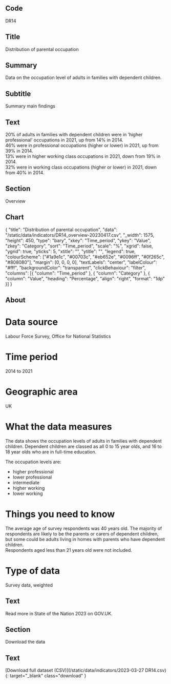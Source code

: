 ## Code
DR14

## Title
Distribution of parental occupation

## Summary
Data on the occupation level of adults in families with dependent children.

## Subtitle
Summary main findings

## Text
20% of adults in families with dependent children were in ‘higher professional’ occupations in 2021, up from 14% in 2014.
<br>
46% were in professional occupations (higher or lower) in 2021, up from 39% in 2014.
<br>
13% were in higher working class occupations in 2021, down from 19% in 2014.
<br>
32% were in working class occupations (higher or lower) in 2021, down from 40% in 2014.

## Section
Overview

## Chart
{ "title": "Distribution of parental occupation", "data": "/static/data/indicators/DR14_overview-20230417.csv", "_width": 1575, "height": 450, "type": "bary", "xkey": "Time_period", "ykey": "Value", "zkey": "Category", "sort": "Time_period", "scale": "%", "xgrid": false, "ygrid": true, "yticks": 5, "xtitle": "", "ytitle": "", "legend": true, "colourScheme": ["#1a9e1c", "#00703c", "#eb652e", "#0096ff", "#0f265c", "#808080"], "margin": [0, 0, 0, 0], "textLabels": "center", "labelColour": "#fff", "backgroundColor": "transparent", "clickBehaviour": "filter", "columns": [{ "column": "Time_period" }, { "column": "Category" }, { "column": "Value", "heading": "Percentage", "align": "right", "format": "1dp" }] }

## About
# Data source
Labour Force Survey, Office for National Statistics

# Time period
2014 to 2021

# Geographic area
UK

# What the data measures
The data shows the occupation levels of adults in families with dependent children. Dependent children are classed as all 0 to 15 year olds, and 16 to 18 year olds who are in full-time education.<br>

The occupation levels are:

<ul class="govuk-list list-disc">
    <li>higher professional</li>
    <li>lower professional</li>
    <li>intermediate</li>
    <li>higher working</li>
    <li>lower working</li>
</ul>

# Things you need to know
The average age of survey respondents was 40 years old. The majority of respondents are likely to be the parents or carers of dependent children, but some could be adults living in homes with parents who have dependent children.
<br>
Respondents aged less than 21 years old were not included.

# Type of data
Survey data, weighted

## Text
Read more in State of the Nation 2023 on GOV.UK.

## Section
Download the data

## Text
[Download full dataset (CSV)](/static/data/indicators/2023-03-27 DR14.csv){: target="_blank" class="download" }
